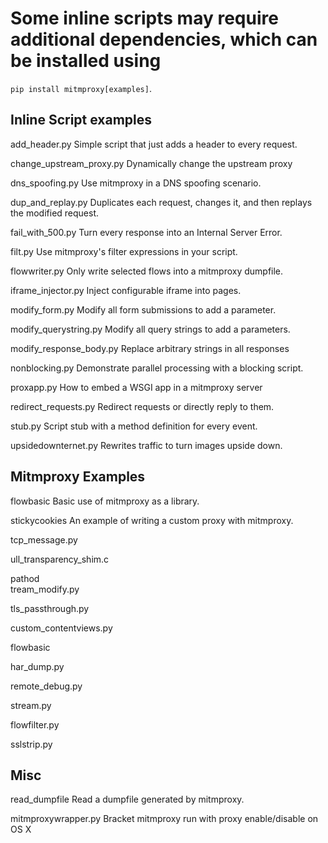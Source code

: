 # Some inline scripts may require additional dependencies, which can be installed using
`pip install mitmproxy[examples]`.


## Inline Script examples
add_header.py             Simple script that just adds a header to every request.

change_upstream_proxy.py  Dynamically change the upstream proxy

dns_spoofing.py           Use mitmproxy in a DNS spoofing scenario.

dup_and_replay.py         Duplicates each request, changes it, and then replays the modified request.

fail_with_500.py          Turn every response into an Internal Server Error.

filt.py                   Use mitmproxy's filter expressions in your script.

flowwriter.py             Only write selected flows into a mitmproxy dumpfile.

iframe_injector.py        Inject configurable iframe into pages.

modify_form.py            Modify all form submissions to add a parameter.

modify_querystring.py     Modify all query strings to add a parameters.

modify_response_body.py   Replace arbitrary strings in all responses

nonblocking.py            Demonstrate parallel processing with a blocking script.

proxapp.py                How to embed a WSGI app in a mitmproxy server

redirect_requests.py      Redirect requests or directly reply to them.

stub.py                   Script stub with a method definition for every event.

upsidedownternet.py       Rewrites traffic to turn images upside down.


## Mitmproxy Examples
flowbasic                 Basic use of mitmproxy as a library.

stickycookies             An example of writing a custom proxy with mitmproxy.

tcp_message.py

ull_transparency_shim.c

pathod          
tream_modify.py  

tls_passthrough.py

custom_contentviews.py    

flowbasic          

har_dump.py                 

remote_debug.py       

stream.py                    

flowfilter.py      

sslstrip.py 

## Misc
read_dumpfile             Read a dumpfile generated by mitmproxy.

mitmproxywrapper.py       Bracket mitmproxy run with proxy enable/disable on OS X
